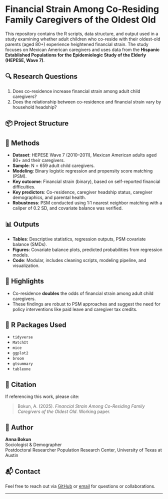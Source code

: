 # Financial Strain Among Co-Residing Family Caregivers of the Oldest Old

This repository contains the R scripts, data structure, and output used in a study examining whether adult children who co-reside with their oldest-old parents (aged 80+) experience heightened financial strain. The study focuses on Mexican American caregivers and uses data from the **Hispanic Established Populations for the Epidemiologic Study of the Elderly (HEPESE, Wave 7)**.

## 🔍 Research Questions

1. Does co-residence increase financial strain among adult child caregivers?
2. Does the relationship between co-residence and financial strain vary by household headship?

## 📦 Project Structure

## 🧠 Methods

- **Dataset**: HEPESE Wave 7 (2010–2011), Mexican American adults aged 80+ and their caregivers.
- **Sample**: N = 659 adult child caregivers.
- **Modeling**: Binary logistic regression and propensity score matching (PSM).
- **Key outcome**: Financial strain (binary), based on self-reported financial difficulties.
- **Key predictors**: Co-residence, caregiver headship status, caregiver demographics, and parental health.
- **Robustness**: PSM conducted using 1:1 nearest neighbor matching with a caliper of 0.2 SD, and covariate balance was verified.

## 📊 Outputs

- **Tables**: Descriptive statistics, regression outputs, PSM covariate balance (SMDs).
- **Figures**: Covariate balance plots, predicted probabilities from regression models.
- **Code**: Modular, includes cleaning scripts, modeling pipeline, and visualization.

## 📌 Highlights

- Co-residence **doubles** the odds of financial strain among adult child caregivers.
- These findings are robust to PSM approaches and suggest the need for policy interventions like paid leave and caregiver tax credits.

## 🔧 R Packages Used

- `tidyverse`
- `MatchIt`
- `mice`
- `ggplot2`
- `broom`
- `gtsummary`
- `tableone`

## 📄 Citation

If referencing this work, please cite:

> Bokun, A. (2025). *Financial Strain Among Co-Residing Family Caregivers of the Oldest Old*. Working paper.

## 📝 Author

**Anna Bokun**  
Sociologist & Demographer  
Postdoctoral Researcher
Population Research Center, University of Texas at Austin

## 📬 Contact

Feel free to reach out via [GitHub](https://github.com/annabokun) or [email](mailto:anna.bokun@austin.utexas.edu) for questions or collaborations.

---


